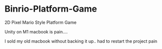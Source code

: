 # Binrio-Platform-Game
 2D Pixel Mario Style Platform Game
 
Unity on M1 macbook is pain....

I sold my old macbook without backing it up.. had to restart the project pain

